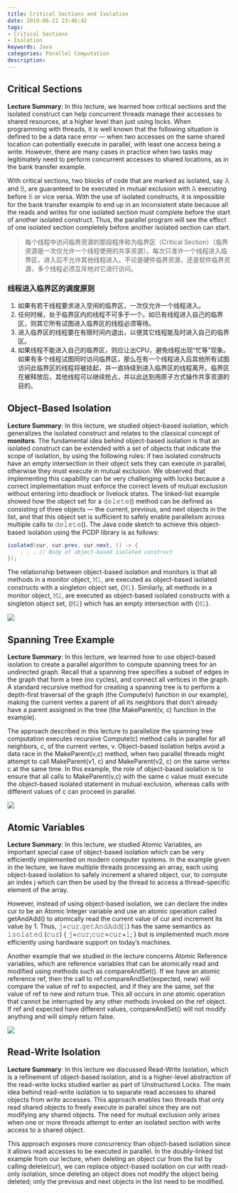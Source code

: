 ```yaml
---
title: Critical Sections and Isolation
date: 2019-06-21 23:46:42
tags:
- Critical Sections 
- Isolation
keywords: Java
categories: Parallel Computation
description: 
---
```


## Critical Sections

**Lecture Summary**: In this lecture, we learned how critical sections and the isolated construct can help concurrent threads manage their accesses to shared resources, at a higher level than just using locks. When programming with threads, it is well known that the following situation is defined to be a data race error — when two accesses on the same shared location can potentially execute in parallel, with least one access being a write. However, there are many cases in practice when two tasks may legitimately need to perform concurrent accesses to shared locations, as in the bank transfer example.

With critical sections, two blocks of code that are marked as isolated, say 𝙰 and 𝙱, are guaranteed to be executed in mutual exclusion with 𝙰 executing before 𝙱 or vice versa. With the use of isolated constructs, it is impossible for the bank transfer example to end up in an inconsistent state because all the reads and writes for one isolated section must complete before the start of another isolated construct. Thus, the parallel program will see the effect of one isolated section completely before another isolated section can start.

> 每个线程中访问临界资源的那段程序称为临界区（Critical Section）（临界资源是一次仅允许一个线程使用的共享资源）。每次只准许一个线程进入临界区，进入后不允许其他线程进入。不论是硬件临界资源，还是软件临界资源，多个线程必须互斥地对它进行访问。

### 线程进入临界区的调度原则

1. 如果有若干线程要求进入空闲的临界区，一次仅允许一个线程进入。
2. 任何时候，处于临界区内的线程不可多于一个。如已有线程进入自己的临界区，则其它所有试图进入临界区的线程必须等待。
3. 进入临界区的线程要在有限时间内退出，以便其它线程能及时进入自己的临界区。
4. 如果线程不能进入自己的临界区，则应让出CPU，避免线程出现“忙等”现象。如果有多个线程试图同时访问临界区，那么在有一个线程进入后其他所有试图访问此临界区的线程将被挂起，并一直持续到进入临界区的线程离开。临界区在被释放后，其他线程可以继续抢占，并以此达到用原子方式操作共享资源的目的。


## Object-Based Isolation

**Lecture Summary**: In this lecture, we studied object-based isolation, which generalizes the isolated construct and relates to the classical concept of **monitors**. The fundamental idea behind object-based isolation is that an isolated construct can be extended with a set of objects that indicate the scope of isolation, by using the following rules: if two isolated constructs have an empty intersection in their object sets they can execute in parallel, otherwise they must execute in mutual exclusion. We observed that implementing this capability can be very challenging with locks because a correct implementation must enforce the correct levels of mutual exclusion without entering into deadlock or livelock states. The linked-list example showed how the object set for a 𝚍𝚎𝚕𝚎𝚝𝚎() method can be defined as consisting of three objects — the current, previous, and next objects in the list, and that this object set is sufficient to safely enable parallelism across multiple calls to 𝚍𝚎𝚕𝚎𝚝𝚎(). The Java code sketch to achieve this object-based isolation using the PCDP library is as follows:

```Java
isolated(cur, cur.prev, cur.next, () -> {
    . . . // Body of object-based isolated construct
});
```
The relationship between object-based isolation and monitors is that all methods in a monitor object, 𝙼𝟷, are executed as object-based isolated constructs with a singleton object set, {𝙼𝟷}. Similarly, all methods in a monitor object, 𝙼𝟸, are executed as object-based isolated constructs with a singleton object set, {𝙼𝟸} which has an empty intersection with {𝙼𝟷}.

![](resources/1.png)


## Spanning Tree Example

**Lecture Summary**: In this lecture, we learned how to use object-based isolation to create a parallel algorithm to compute spanning trees for an undirected graph. Recall that a spanning tree specifies a subset of edges in the graph that form a tree (no cycles), and connect all vertices in the graph. A standard recursive method for creating a spanning tree is to perform a depth-first traversal of the graph (the Compute(v) function in our example), making the current vertex a parent of all its neighbors that don’t already have a parent assigned in the tree (the MakeParent(v, c) function in the example).

The approach described in this lecture to parallelize the spanning tree computation executes recursive Compute(c) method calls in parallel for all neighbors, c, of the current vertex, v. Object-based isolation helps avoid a data race in the MakeParent(v,c) method, when two parallel threads might attempt to call MakeParent(v1, c) and MakeParent(v2, c) on the same vertex c at the same time. In this example, the role of object-based isolation is to ensure that all calls to MakeParent(v,c) with the same c value must execute the object-based isolated statement in mutual exclusion, whereas calls with different values of c can proceed in parallel.

![](resources/2.png)


## Atomic Variables

**Lecture Summary**: In this lecture, we studied Atomic Variables, an important special case of object-based isolation which can be very efficiently implemented on modern computer systems. In the example given in the lecture, we have multiple threads processing an array, each using object-based isolation to safely increment a shared object, cur, to compute an index j which can then be used by the thread to access a thread-specific element of the array.

However, instead of using object-based isolation, we can declare the index cur to be an Atomic Integer variable and use an atomic operation called getAndAdd() to atomically read the current value of cur and increment its value by 1. Thus, 𝚓=𝚌𝚞𝚛.𝚐𝚎𝚝𝙰𝚗𝚍𝙰𝚍𝚍(𝟷) has the same semantics as 𝚒𝚜𝚘𝚕𝚊𝚝𝚎𝚍 (𝚌𝚞𝚛) { 𝚓=𝚌𝚞𝚛;𝚌𝚞𝚛=𝚌𝚞𝚛+𝟷; } but is implemented much more efficiently using hardware support on today’s machines.

Another example that we studied in the lecture concerns Atomic Reference variables, which are reference variables that can be atomically read and modified using methods such as compareAndSet(). If we have an atomic reference ref, then the call to ref.compareAndSet(expected, new) will compare the value of ref to expected, and if they are the same, set the value of ref to new and return true. This all occurs in one atomic operation that cannot be interrupted by any other methods invoked on the ref object. If ref and expected have different values, compareAndSet() will not modify anything and will simply return false.

![](resources/3.png)


## Read-Write Isolation

**Lecture Summary**: In this lecture we discussed Read-Write Isolation, which is a refinement of object-based isolation, and is a higher-level abstraction of the read-write locks studied earlier as part of Unstructured Locks. The main idea behind read-write isolation is to separate read accesses to shared objects from write accesses. This approach enables two threads that only read shared objects to freely execute in parallel since they are not modifying any shared objects. The need for mutual exclusion only arises when one or more threads attempt to enter an isolated section with write access to a shared object.

This approach exposes more concurrency than object-based isolation since it allows read accesses to be executed in parallel. In the doubly-linked list example from our lecture, when deleting an object cur from the list by calling delete(cur), we can replace object-based isolation on cur with read-only isolation, since deleting an object does not modify the object being deleted; only the previous and next objects in the list need to be modified.